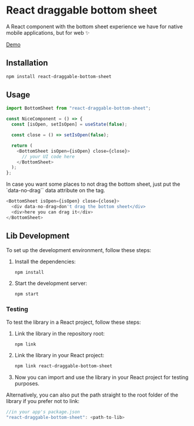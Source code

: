 # React draggable bottom sheet

A React component with the bottom sheet experience we have for native mobile applications, but for web ✨

[Demo](https://codesandbox.io/s/react-draggable-bottom-sheet-mo1f7z)

## Installation

```bash
npm install react-draggable-bottom-sheet
```

## Usage

```javascript
import BottomSheet from "react-draggable-bottom-sheet";

const NiceComponent = () => {
  const [isOpen, setIsOpen] = useState(false);

  const close = () => setIsOpen(false);

  return (
    <BottomSheet isOpen={isOpen} close={close}>
      // your UI code here
    </BottomSheet>
  );
};
```

In case you want some places to not drag the bottom sheet, just put the `data-no-drag`` data attribute on the tag.

```javascript
<BottomSheet isOpen={isOpen} close={close}>
  <div data-no-drag>don't drag the bottom sheet</div>
  <div>here you can drag it</div>
</BottomSheet>
```

## Lib Development

To set up the development environment, follow these steps:

1. Install the dependencies:

   ```bash
   npm install
   ```

2. Start the development server:
   ```bash
   npm start
   ```

### Testing

To test the library in a React project, follow these steps:

1. Link the library in the repository root:

   ```bash
   npm link
   ```

2. Link the library in your React project:

   ```bash
   npm link react-draggable-bottom-sheet
   ```

3. Now you can import and use the library in your React project for testing purposes.

Alternatively, you can also put the path straight to the root folder of the library if you prefer not to link:

```javascript
//in your app's package.json
"react-draggable-bottom-sheet": <path-to-lib>
```
